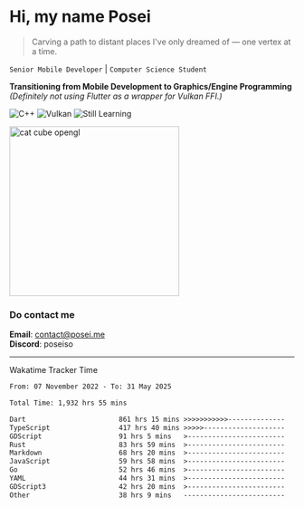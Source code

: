 # Hi, my name Posei

> Carving a path to distant places I've only dreamed of — one vertex at a time.

`Senior Mobile Developer` | `Computer Science Student`  

**Transitioning from Mobile Development to Graphics/Engine Programming**  
_(Definitely not using Flutter as a wrapper for Vulkan FFI.)_

![C++](https://img.shields.io/badge/C++-00599C?style=flat&logo=c%2B%2B&logoColor=white)
![Vulkan](https://img.shields.io/badge/Vulkan-AC162C?style=flat&logo=vulkan&logoColor=white)
![Still Learning](https://img.shields.io/badge/Still%20Learning-FFCC00?style=flat&logoColor=white)

  <img src="https://github.com/user-attachments/assets/54c92bc8-af3e-4bf1-b442-e889f1c01633" width="300" alt="cat cube opengl" />

### Do contact me

**Email**: [contact@posei.me](mailto:contact@posei.me)  
**Discord**: poseiso

---

Wakatime Tracker Time

<!--START_SECTION:waka-->

```txt
From: 07 November 2022 - To: 31 May 2025

Total Time: 1,932 hrs 55 mins

Dart                       861 hrs 15 mins >>>>>>>>>>>--------------   44.56 %
TypeScript                 417 hrs 40 mins >>>>>--------------------   21.61 %
GDScript                   91 hrs 5 mins   >------------------------   04.71 %
Rust                       83 hrs 59 mins  >------------------------   04.35 %
Markdown                   68 hrs 20 mins  >------------------------   03.54 %
JavaScript                 59 hrs 58 mins  >------------------------   03.10 %
Go                         52 hrs 46 mins  >------------------------   02.73 %
YAML                       44 hrs 31 mins  >------------------------   02.30 %
GDScript3                  42 hrs 20 mins  >------------------------   02.19 %
Other                      38 hrs 9 mins   -------------------------   01.97 %
```

<!--END_SECTION:waka-->
